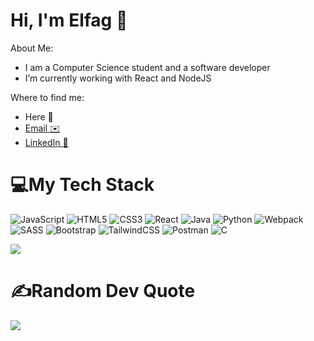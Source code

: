 # Hi, I'm Elfag 👋

About Me: 
- I am a Computer Science student and a software developer
- I’m currently working with React and NodeJS

Where to find me: 
- Here 📍
- [Email ✉️](mailto:elfagmammadaliyev@gmail.com?subject=[Github]%20Source%20Han%20Sans)
- <a href="https://www.linkedin.com/in/elfag-mammadaliyev-a022a41b8/">LinkedIn 💼</a>


# 💻My Tech Stack
![JavaScript](https://img.shields.io/badge/javascript-%23323330.svg?style=flat&logo=javascript&logoColor=%23F7DF1E) ![HTML5](https://img.shields.io/badge/html5-%23E34F26.svg?style=flat&logo=html5&logoColor=white)  ![CSS3](https://img.shields.io/badge/css3-%231572B6.svg?style=flat&logo=css3&logoColor=white) ![React](https://img.shields.io/badge/react-%2320232a.svg?style=flat&logo=react&logoColor=%2361DAFB)   ![Java](https://img.shields.io/badge/java-%23ED8B00.svg?style=flat&logo=java&logoColor=white) ![Python](https://img.shields.io/badge/python-3670A0?style=flat&logo=python&logoColor=ffdd54) ![Webpack](https://img.shields.io/badge/webpack-%238DD6F9.svg?style=flat&logo=webpack&logoColor=black) ![SASS](https://img.shields.io/badge/SASS-hotpink.svg?style=flat&logo=SASS&logoColor=white) ![Bootstrap](https://img.shields.io/badge/bootstrap-%23563D7C.svg?style=flat&logo=bootstrap&logoColor=white) ![TailwindCSS](https://img.shields.io/badge/tailwindcss-%2338B2AC.svg?style=flat&logo=tailwind-css&logoColor=white) ![Postman](https://img.shields.io/badge/Postman-FF6C37?style=flat&logo=postman&logoColor=white) ![C](https://img.shields.io/badge/c-%2300599C.svg?style=flat&logo=c&logoColor=white)

<img align="center" src="https://github-readme-stats.vercel.app/api/top-langs/?username=melfag&theme=dracula&hide_border=true&include_all_commits=true&count_private=true&layout=compact" />




# ✍️Random Dev Quote
![](https://quotes-github-readme.vercel.app/api?type=horizontal&theme=dark)
